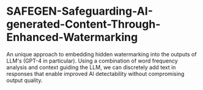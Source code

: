 # SAFEGEN-Safeguarding-AI-generated-Content-Through-Enhanced-Watermarking
An unique approach to embedding hidden watermarking into the outputs of LLM's (GPT-4 in particular). Using a combination of word frequency analysis and context guiding the LLM, we can discretely add text in responses that enable improved AI detectability without compromising output quality.

